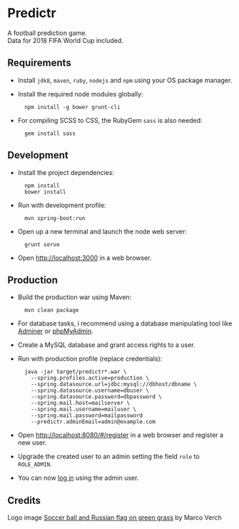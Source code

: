 # Predictr

A football prediction game.  
Data for 2018 FIFA World Cup included.

## Requirements

* Install `jdk8`, `maven`, `ruby`, `nodejs` and `npm` using your OS package manager.

* Install the required node modules globally:

        npm install -g bower grunt-cli

* For compiling SCSS to CSS, the RubyGem `sass` is also needed:

        gem install sass


## Development

* Install the project dependencies:

        npm install
        bower install

* Run with development profile:

        mvn spring-boot:run

* Open up a new terminal and launch the node web server:

        grunt serve

* Open [http://localhost:3000](http://localhost:3000) in a web browser.

## Production

* Build the production war using Maven:

        mvn clean package

* For database tasks, i recommend using a database manipulating tool like [Adminer](https://www.adminer.org) or [phpMyAdmin](https://www.phpmyadmin.net).

* Create a MySQL database and grant access rights to a user.

* Run with production profile (replace credentials):

        java -jar target/predictr*.war \
          --spring.profiles.active=production \
          --spring.datasource.url=jdbc:mysql://dbhost/dbname \
          --spring.datasource.username=dbuser \
          --spring.datasource.password=dbpassword \
          --spring.mail.host=mailserver \
          --spring.mail.username=mailuser \
          --spring.mail.password=mailpassword
          --predictr.adminEmail=admin@example.com

* Open [http://localhost:8080/#/register](http://localhost:8080/#/register) in a web browser and register a new user.

* Upgrade the created user to an admin setting the field `role` to `ROLE_ADMIN`.

* You can now [log in](http://localhost:8080/#/login) using the admin user.

## Credits

Logo image [Soccer ball and Russian flag on green grass](https://www.flickr.com/photos/30478819@N08/41620156324/) by Marco Verch
